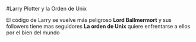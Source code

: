 #Larry Plotter y la Orden de Unix

El código de Larry se vuelve más peligroso
**Lord Ballmermort** y sus followers tiene mas seguidores
**La orden de Unix** quiere enfrentarse a ellos por el bien del mundo
 
